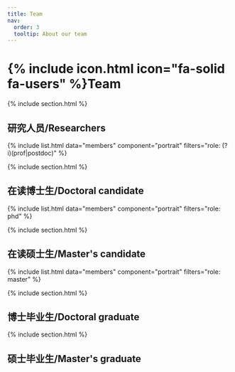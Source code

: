 ```yaml
---
title: Team
nav:
  order: 3
  tooltip: About our team
---
```


# {% include icon.html icon="fa-solid fa-users" %}Team


{% include section.html %}

## 研究人员/Researchers

{% include list.html data="members" component="portrait" filters="role: (?i)(prof|postdoc)" %}


{% include section.html %}

## 在读博士生/Doctoral candidate

{% include list.html data="members" component="portrait" filters="role: phd" %}



{% include section.html %}

## 在读硕士生/Master's candidate

{% include list.html data="members" component="portrait" filters="role: master" %}



{% include section.html %}

## 博士毕业生/Doctoral graduate



{% include section.html %}

## 硕士毕业生/Master's graduate
